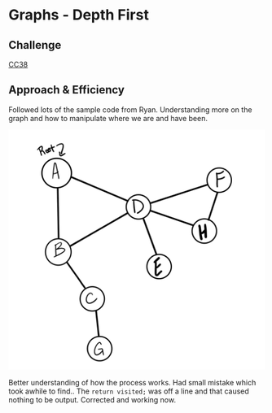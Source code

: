 # Graphs - Depth First

## Challenge

[CC38](https://canvas.instructure.com/courses/5233640/assignments/32144450)

## Approach & Efficiency

Followed lots of the sample code from Ryan. Understanding more on the graph and how to manipulate where we are and have been.

![drawing of problem](cc38-problem.png)

Better understanding of how the process works. Had small mistake which took awhile to find.. The `return visited;` was off a line and that caused nothing to be output. Corrected and working now.
